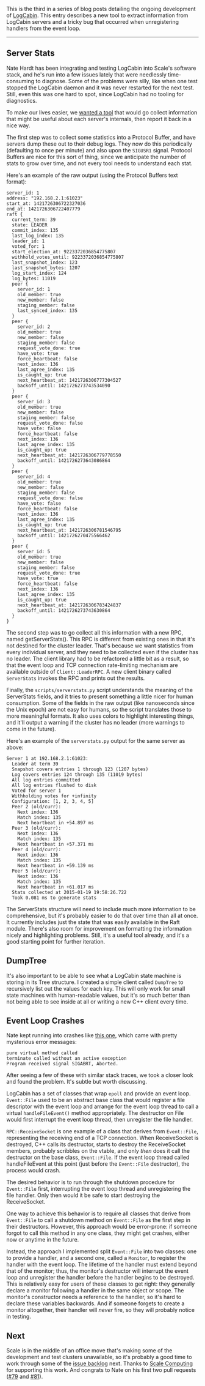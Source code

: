 This is the third in a series of blog posts detailing the ongoing development
of [LogCabin](https://github.com/logcabin/logcabin). This entry describes a new
tool to extract information from LogCabin servers and a tricky bug that
occurred when unregistering handlers from the event loop.

---

## Server Stats

Nate Hardt has been integrating and testing LogCabin into Scale's software
stack, and he's run into a few issues lately that were needlessly
time-consuming to diagnose. Some of the problems were silly, like when one test
stopped the LogCabin daemon and it was never restarted for the next test.
Still, even this was one hard to spot, since LogCabin had no tooling for
diagnostics.

To make our lives easier, we [wanted a
tool](https://github.com/logcabin/logcabin/issues/77) that would go collect
information that might be useful about each server's internals, then report it
back in a nice way.

The first step was to collect some statistics into a Protocol Buffer, and have
servers dump these out to their debug logs. They now do this periodically
(defaulting to once per minute) and also upon the `SIGUSR1` signal. Protocol
Buffers are nice for this sort of thing, since we anticipate the number of
stats to grow over time, and not every tool needs to understand each stat.

Here's an example of the raw output (using the Protocol Buffers text format):

    server_id: 1
    address: "192.168.2.1:61023"
    start_at: 1421726306722327036
    end_at: 1421726306722407779
    raft {
      current_term: 39
      state: LEADER
      commit_index: 135
      last_log_index: 135
      leader_id: 1
      voted_for: 1
      start_election_at: 9223372036854775807
      withhold_votes_until: 9223372036854775807
      last_snapshot_index: 123
      last_snapshot_bytes: 1207
      log_start_index: 124
      log_bytes: 11019
      peer {
        server_id: 1
        old_member: true
        new_member: false
        staging_member: false
        last_synced_index: 135
      }
      peer {
        server_id: 2
        old_member: true
        new_member: false
        staging_member: false
        request_vote_done: true
        have_vote: true
        force_heartbeat: false
        next_index: 136
        last_agree_index: 135
        is_caught_up: true
        next_heartbeat_at: 1421726306777304527
        backoff_until: 1421726273743534090
      }
      peer {
        server_id: 3
        old_member: true
        new_member: false
        staging_member: false
        request_vote_done: false
        have_vote: false
        force_heartbeat: false
        next_index: 136
        last_agree_index: 135
        is_caught_up: true
        next_heartbeat_at: 1421726306779778550
        backoff_until: 1421726273643086864
      }
      peer {
        server_id: 4
        old_member: true
        new_member: false
        staging_member: false
        request_vote_done: false
        have_vote: false
        force_heartbeat: false
        next_index: 136
        last_agree_index: 135
        is_caught_up: true
        next_heartbeat_at: 1421726306781546795
        backoff_until: 1421726270475566462
      }
      peer {
        server_id: 5
        old_member: true
        new_member: false
        staging_member: false
        request_vote_done: true
        have_vote: true
        force_heartbeat: false
        next_index: 136
        last_agree_index: 135
        is_caught_up: true
        next_heartbeat_at: 1421726306783424837
        backoff_until: 1421726273743630864
      }
    }

The second step was to go collect all this information with a new RPC, named
getServerStats(). This RPC is different from existing ones in that it's not
destined for the cluster leader. That's because we want statistics from every
individual server, and they need to be collected even if the cluster has no
leader. The client library had to be refactored a little bit as a result, so
that the event loop and TCP connection rate-limiting mechanism are available
outside of `Client::LeaderRPC`. A new client binary called `ServerStats`
invokes the RPC and prints out the results.

Finally, the `scripts/serverstats.py` script understands the meaning of the
ServerStats fields, and it tries to present something a little nicer for human
consumption. Some of the fields in the raw output (like nanoseconds since the
Unix epoch) are not easy for humans, so the script translates those to more
meaningful formats. It also uses colors to highlight interesting things, and
it'll output a warning if the cluster has no leader (more warnings to come in
the future).

Here's an example of the `serverstats.py` output for the same server as above:

    Server 1 at 192.168.2.1:61023:
      Leader at term 39
      Snapshot covers entries 1 through 123 (1207 bytes)
      Log covers entries 124 through 135 (11019 bytes)
      All log entries committed
      All log entries flushed to disk
      Voted for server 1
      Withholding votes for +infinity
      Configuration: [1, 2, 3, 4, 5]
      Peer 2 (old/curr):
        Next index: 136
        Match index: 135
        Next heartbeat in +54.897 ms
      Peer 3 (old/curr):
        Next index: 136
        Match index: 135
        Next heartbeat in +57.371 ms
      Peer 4 (old/curr):
        Next index: 136
        Match index: 135
        Next heartbeat in +59.139 ms
      Peer 5 (old/curr):
        Next index: 136
        Match index: 135
        Next heartbeat in +61.017 ms
      Stats collected at 2015-01-19 19:58:26.722
      Took 0.081 ms to generate stats

The ServerStats structure will need to include much more information to be
comprehensive, but it's probably easier to do that over time than all at once.
It currently includes just the state that was easily available in the Raft
module. There's also room for improvement on formatting the information nicely
and highlighting problems. Still, it's a useful tool already, and it's a good
starting point for further iteration.

## DumpTree

It's also important to be able to see what a LogCabin state machine is storing
in its Tree structure. I created a simple client called `DumpTree` to
recursively list out the values for each key. This will only work for small
state machines with human-readable values, but it's so much better than not
being able to see inside at all or writing a new C++ client every time.

## Event Loop Crashes

Nate kept running into crashes like [this
one](https://github.com/logcabin/logcabin/issues/82), which came with pretty
mysterious error messages:

    pure virtual method called
    terminate called without an active exception
    Program received signal SIGABRT, Aborted.

After seeing a few of these with similar stack traces, we took a closer look
and found the problem. It's subtle but worth discussing.

LogCabin has a set of classes that wrap `epoll` and provide an event loop.
`Event::File` used to be an abstract base class that would register a file
descriptor with the event loop and arrange for the event loop thread to call a
virtual `handleFileEvent()` method appropriately. The destructor on File would
first interrupt the event loop thread, then unregister the file handler.

`RPC::ReceiveSocket` is one example of a class that derives from `Event::File`,
representing the receiving end of a TCP connection. When ReceiveSocket is
destroyed, C++ calls its destructor, starts to destroy the ReceiveSocket
members, probably scribbles on the vtable, and only _then_ does it call the
destructor on the base class, `Event::File`. If the event loop thread called
handleFileEvent at this point (just before the `Event::File` destructor), the
process would crash.

The desired behavior is to run through the shutdown procedure for `Event::File`
first, interrupting the event loop thread and unregistering the file handler.
Only then would it be safe to start destroying the ReceiveSocket.

One way to achieve this behavior is to require all classes that derive from
`Event::File` to call a shutdown method on `Event::File` as the first step in
their destructors. However, this approach would be error-prone: if someone
forgot to call this method in any one class, they might get crashes, either now
or anytime in the future.

Instead, the approach I implemented split `Event::File` into two classes: one
to provide a handler, and a second one, called a `Monitor`, to register the
handler with the event loop. The lifetime of the handler must extend beyond
that of the monitor; thus, the monitor's destructor will interrupt the event
loop and unregister the handler before the handler begins to be destroyed. This
is relatively easy for users of these classes to get right: they generally
declare a monitor following a handler in the same object or scope. The
monitor's constructor needs a reference to the handler, so it's hard to declare
these variables backwards. And if someone forgets to create a monitor
altogether, their handler will _never_ fire, so they will probably notice in
testing.

## Next

Scale is in the middle of an office move that's making some of the development
and test clusters unavailable, so it's probably a good time to work through
some of the [issue backlog](https://github.com/logcabin/logcabin/issues) next.
Thanks to [Scale Computing](https://www.scalecomputing.com) for supporting this
work. And congrats to Nate on his first two pull requests
([#79](https://github.com/logcabin/logcabin/pull/79) and
[#81](https://github.com/logcabin/logcabin/pull/81)).
